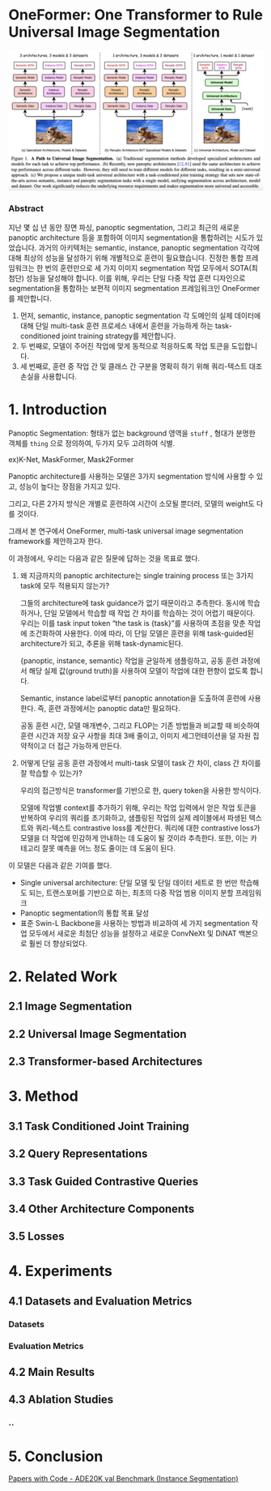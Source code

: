 # OneFormer: One Transformer to Rule Universal Image Segmentation

![Universal Image Segmentations](./subpages/2.png)

### Abstract

지난 몇 십 년 동안 장면 파싱, panoptic segmentation, 그리고 최근의 새로운 panoptic architecture 등을 포함하여 이미지 segmentation을 통합하려는 시도가 있었습니다. 과거의 아키텍처는 semantic, instance, panoptic segmentation 각각에 대해 최상의 성능을 달성하기 위해 개별적으로 훈련이 필요했습니다. 진정한 통합 프레임워크는 한 번의 훈련만으로 세 가지 이미지 segmentation 작업 모두에서 SOTA(최첨단) 성능을 달성해야 합니다. 이를 위해, 우리는 단일 다중 작업 훈련 디자인으로 segmentation을 통합하는 보편적 이미지 segmentation 프레임워크인 OneFormer를 제안합니다. 

1. 먼저, semantic, instance, panoptic segmentation 각 도메인의 실제 데이터에 대해 단일 multi-task 훈련 프로세스 내에서 훈련을 가능하게 하는 task-conditioned joint training strategy를 제안합니다. 
2. 두 번째로, 모델이 주어진 작업에 맞게 동적으로 적응하도록 작업 토큰을 도입합니다. 
3. 세 번째로, 훈련 중 작업 간 및 클래스 간 구분을 명확히 하기 위해 쿼리-텍스트 대조 손실을 사용합니다. 

# 1. Introduction

Panoptic Segmentation: 형태가 없는 background 영역을 `stuff` , 형대가 분명한 객체를 `thing` 으로 정의하여, 두가지 모두 고려하여 식별.

ex)K-Net, MaskFormer, Mask2Former

Panoptic architecture를 사용하는 모델은 3가지 segmentation 방식에 사용할 수 있고, 성능이 높다는 장점을 가지고 있다.

그리고, 다른 2가지 방식은 개별로 훈련하여 시간이 소모될 뿐더러, 모델의 weight도 다를 것이다.

그래서 본 연구에서 OneFormer, multi-task universal image segmentation framework를 제안하고자 한다.

이 과정에서, 우리는 다음과 같은 질문에 답하는 것을 목표로 했다.

1. 왜 지금까지의 panoptic architecture는 single training process 또는 3가지 task에 모두 적용되지 않는가?
    
    그들의 architecture에 task guidance가 없기 때문이라고 추측한다. 동시에 학습하거나, 단일 모델에서 학습할 때 작업 간 차이를 학습하는 것이 어렵기 때문이다. 우리는 이를 task input token “the task is {task}”를 사용하여 초점을 맞춘 작업에 조건화하여 사용한다. 이에 따라, 이 단일 모델은 훈련을 위해 task-guided된 architecture가 되고, 추론을 위해 task-dynamic된다.
    
    {panoptic, instance, semantic} 작업을 균일하게 샘플링하고, 공동 훈련 과정에서 해당 실제 값(ground truth)을 사용하여 모델이 작업에 대한 편향이 없도록 합니다. 
    
    Semantic, instance label로부터 panoptic annotation을 도출하여 훈련에 사용한다. 즉, 훈련 과정에서는 panoptic data만 필요하다. 
    
    공동 훈련 시간, 모델 매개변수, 그리고 FLOP는 기존 방법들과 비교할 때 비슷하여 훈련 시간과 저장 요구 사항을 최대 3배 줄이고, 이미지 세그먼테이션을 덜 자원 집약적이고 더 접근 가능하게 만든다.
    
2. 어떻게 단일 공동 훈련 과정에서 multi-task 모델이 task 간 차이, class 간 차이를 잘 학습할 수 있는가?
    
    우리의 접근방식은 transformer를 기반으로 한, query token을 사용한 방식이다. 
    
    모델에 작업별 context를 추가하기 위해, 우리는 작업 입력에서 얻은 작업 토큰을 반복하여 우리의 쿼리를 초기화하고, 샘플링된 작업의 실제 레이블에서 파생된 텍스트와 쿼리-텍스트 contrastive loss를 계산한다. 쿼리에 대한 contrastive loss가 모델을 더 작업에 민감하게 안내하는 데 도움이 될 것이라 추측한다. 또한, 이는 카테고리 잘못 예측을 어느 정도 줄이는 데 도움이 된다.
    

이 모델은 다음과 같은 기여를 했다.

- Single universal architecture: 단일 모델 및 단일 데이터 세트로 한 번만 학습해도 되는, 트랜스포머를 기반으로 하는, 최초의 다중 작업 범용 이미지 분할 프레임워크
- Panoptic segmentation의 통합 목표 달성
- 표준 Swin-L Backbone을 사용하는 방법과 비교하여 세 가지 segmentation 작업 모두에서 새로운 최첨단 성능을 설정하고 새로운 ConvNeXt 및 DiNAT 백본으로 훨씬 더 향상되었다.

# 2. Related Work

## 2.1 Image Segmentation

## 2.2 Universal Image Segmentation

## 2.3 Transformer-based Architectures

# 3. Method

## 3.1 Task Conditioned Joint Training

## 3.2 Query Representations

## 3.3 Task Guided Contrastive Queries

## 3.4 Other Architecture Components

## 3.5 Losses

# 4. Experiments

## 4.1 Datasets and Evaluation Metrics

### Datasets

### Evaluation Metrics

## 4.2 Main Results

## 4.3 Ablation Studies

### ..

# 5. Conclusion

[Papers with Code - ADE20K val Benchmark (Instance Segmentation)](https://paperswithcode.com/sota/instance-segmentation-on-ade20k-val)
